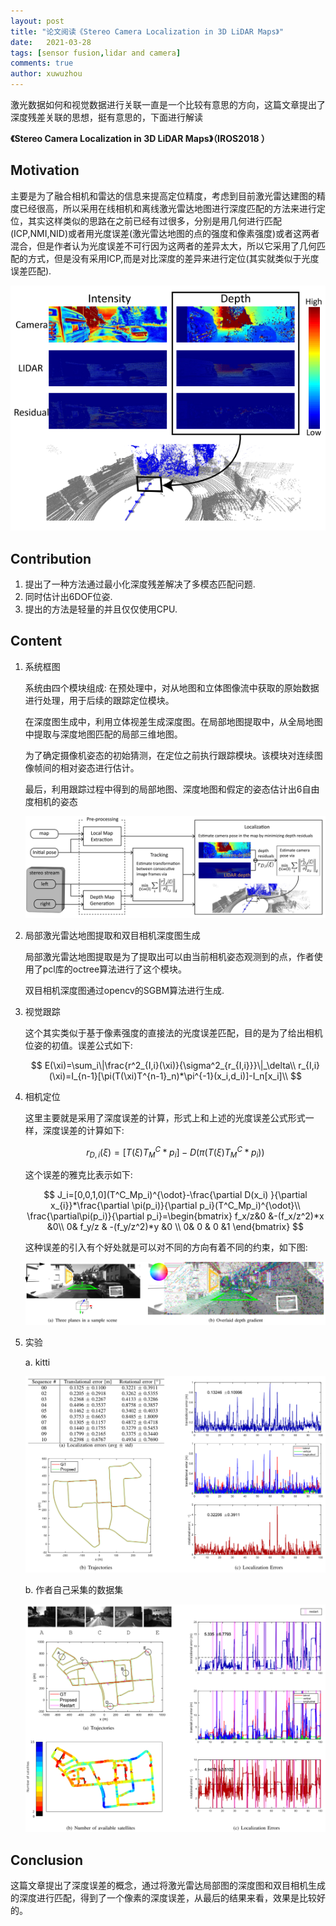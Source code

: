 ```yaml
---
layout: post
title: "论文阅读《Stereo Camera Localization in 3D LiDAR Maps》"
date:   2021-03-28
tags: [sensor fusion,lidar and camera]
comments: true
author: xuwuzhou
---
```


激光数据如何和视觉数据进行关联一直是一个比较有意思的方向，这篇文章提出了深度残差关联的思想，挺有意思的，下面进行解读

<!-- more -->

**《Stereo Camera Localization in 3D LiDAR Maps》（IROS2018 ）**

## Motivation

   主要是为了融合相机和雷达的信息来提高定位精度，考虑到目前激光雷达建图的精度已经很高，所以采用在线相机和离线激光雷达地图进行深度匹配的方法来进行定位，其实这样类似的思路在之前已经有过很多，分别是用几何进行匹配(ICP,NMI,NID)或者用光度误差(激光雷达地图的点的强度和像素强度)或者这两者混合，但是作者认为光度误差不可行因为这两者的差异太大，所以它采用了几何匹配的方式，但是没有采用ICP,而是对比深度的差异来进行定位(其实就类似于光度误差匹配).

![论文14图片2](../images/论文14图片2.png)

## Contribution

1. 提出了一种方法通过最小化深度残差解决了多模态匹配问题.
2. 同时估计出6DOF位姿.
3. 提出的方法是轻量的并且仅仅使用CPU.

  

## Content 

1. 系统框图

   系统由四个模块组成: 在预处理中，对从地图和立体图像流中获取的原始数据进行处理，用于后续的跟踪定位模块。
   
   在深度图生成中，利用立体视差生成深度图。在局部地图提取中，从全局地图中提取与深度地图匹配的局部三维地图。
   
   为了确定摄像机姿态的初始猜测，在定位之前执行跟踪模块。该模块对连续图像帧间的相对姿态进行估计。
   
   最后，利用跟踪过程中得到的局部地图、深度地图和假定的姿态估计出6自由度相机的姿态

   ![论文14图片1](../images/论文14图片1.png)
   
2. 局部激光雷达地图提取和双目相机深度图生成

   局部激光雷达地图提取是为了提取出可以由当前相机姿态观测到的点，作者使用了pcl库的octree算法进行了这个模块。
   
   双目相机深度图通过opencv的SGBM算法进行生成.
   
3. 视觉跟踪

   这个其实类似于基于像素强度的直接法的光度误差匹配，目的是为了给出相机位姿的初值。误差公式如下:
   
   $$
   E(\xi)=\sum_i\|\frac{r^2_{I,i}(\xi)}{\sigma^2_{r_{I,i}}}\|_\delta\\
   r_{I,i}(\xi)=I_{n-1}[\pi(T(\xi)T^{n-1}_n)*\pi^{-1}(x_i,d_i)]-I_n[x_i]\\
   $$
   
4. 相机定位

   这里主要就是采用了深度误差的计算，形式上和上述的光度误差公式形式一样，深度误差的计算如下:
   
   $$
   r_{D,i}(\xi)=[T(\xi)T^C_M*p_i]-D(\pi(T(\xi)T^C_M*p_i))
   $$
   
   这个误差的雅克比表示如下:
   
   $$
   J_i=[0,0,1,0](T^C_Mp_i)^{\odot}-\frac{\partial D(x_i) }{\partial x_{i}}*\frac{\partial \pi(p_i)}{\partial p_i}(T^C_Mp_i)^{\odot}\\
   \frac{\partial\pi(p_i)}{\partial p_i}=\begin{bmatrix}
     f_x/z&0 &-(f_x/z^2)*x &0\\
     0& f_y/z & -(f_y/z^2)*y &0 \\
     0& 0 & 0 &1
   \end{bmatrix}
   $$
   
   这种误差的引入有个好处就是可以对不同的方向有着不同的约束，如下图:
   
   ![论文14图片3](../images/论文14图片3.png)
   
5. 实验

   a. kitti
   
   ![论文14图片4](../images/论文14图片4.png)
   
   b. 作者自己采集的数据集
   
   ![论文14图片5](../images/论文14图片5.png)


## Conclusion

   这篇文章提出了深度误差的概念，通过将激光雷达局部图的深度图和双目相机生成的深度进行匹配，得到了一个像素的深度误差，从最后的结果来看，效果是比较好的。
